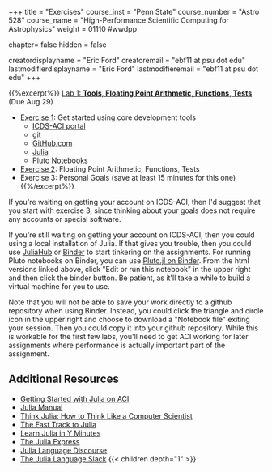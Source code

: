 +++
title = "Exercises"
course_inst = "Penn State"
course_number = "Astro 528"
course_name = "High-Performance Scientific Computing for Astrophysics"
weight = 01110  #wwdpp

chapter= false
hidden = false

creatordisplayname = "Eric Ford"
creatoremail = "ebf11 at psu dot edu"
lastmodifierdisplayname = "Eric Ford"
lastmodifieremail = "ebf11 at psu dot edu"
+++


{{%excerpt%}}
[Lab 1: **Tools, Floating Point Arithmetic, Functions, Tests**](https://github.com/PsuAstro528/lab1-start)
(Due Aug 29)

- [Exercise 1](https://psuastro528.github.io/lab1-start/ex1.html): Get started using core development tools
    + [ICDS-ACI portal](http://portal.aci.ics.psu.edu/) 
    + [git](https://try.github.io/)
    + [GitHub.com](https://github.com)
    + [Julia](https://julialang.org/)
    + [Pluto Notebooks](https://github.com/fonsp/Pluto.jl)
- [Exercise 2](https://psuastro528.github.io/lab1-start/ex2.html): Floating Point Arithmetic, Functions, Tests
- Exercise 3: Personal Goals (save at least 15 minutes for this one)
{{%/excerpt%}}

If you're waiting on getting your account on ICDS-ACI, then I'd suggest that you start with exercise 3, since thinking about your goals does not require any accounts or special software.

If you're still waiting on getting your account on ICDS-ACI, then you could using a local installation of Julia.
If that gives you trouble, then you could use [JuliaHub](https://juliahub.com/) or [Binder](https://mybinder.org) to start tinkering on the assignments.    For running Pluto notebooks on Binder, you can use [Pluto.jl on Binder](https://pluto-on-binder.glitch.me/).  From the html versions linked above, click "Edit or run this notebook" in the upper right and then click the binder button.  Be patient, as it'll take a while to build a virtual machine for you to use.

Note that you will not be able to save your work directly to a github repository when using Binder.  Instead, you could click the triangle and circle icon in the upper right and choose to download a "Notebook file" exiting your session.  Then you could copy it into your github repository.  While this is workable for the first few labs, you'll need to get ACI working for later assignments where performance is actually important part of the assignment.


## Additional Resources
- [Getting Started with Julia on ACI](/lessons/week1/how-to-use-aci)
- [Julia Manual](http://docs.julialang.org/en/v1/)
- [Think Julia: How to Think Like a Computer Scientist](https://benlauwens.github.io/ThinkJulia.jl/latest/book.html)
- [The Fast Track to Julia](https://juliadocs.github.io/Julia-Cheat-Sheet/)
- [Learn Julia in Y Minutes](https://learnxinyminutes.com/docs/julia/)
- [The Julia Express](https://github.com/bkamins/The-Julia-Express)
- [Julia Language Discourse](https://discourse.julialang.org/)
- [The Julia Language Slack](https://julialang.org/slack/)
{{< children depth="1" >}}
